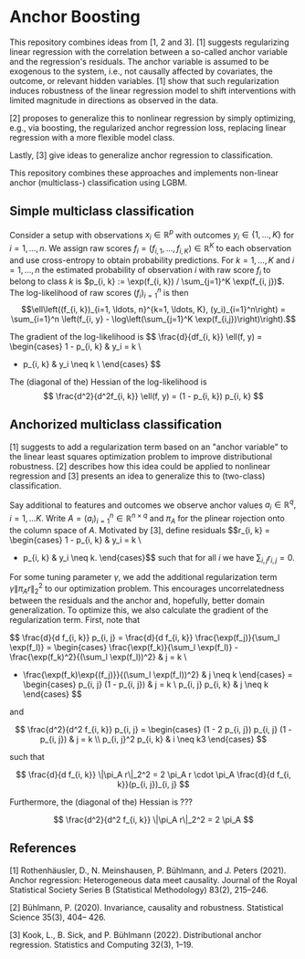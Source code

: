 # Anchor Boosting

This repository combines ideas from [1, 2 and 3].
[1] suggests regularizing linear regression with the correlation between a so-called anchor variable and the regression's residuals.
The anchor variable is assumed to be exogenous to the system, i.e., not causally affected by covariates, the outcome, or relevant hidden variables.
[1] show that such regularization induces robustness of the linear regression model to shift interventions with limited magnitude in directions as observed in the data.

[2] proposes to generalize this to nonlinear regression by simply optimizing, e.g., via boosting, the regularized anchor regression loss, replacing linear regression with a more flexible model class.

Lastly, [3] give ideas to generalize anchor regression to classification.

This repository combines these approaches and implements non-linear anchor (multiclass-) classification using LGBM.

## Simple multiclass classification
Consider a setup with observations $x_i \in \mathbb{R}^p$ with outcomes $y_i \in \{1, \ldots, K\}$ for $i=1, \ldots, n$.
We assign raw scores $f_i = (f_{i, 1}, \ldots, f_{i, K}) \in \mathbb{R}^K$ to each observation and use cross-entropy to obtain probability predictions.
For $k = 1, \ldots, K$ and $i=1, \ldots, n$ the estimated probability of observation $i$ with raw score $f_i$ to belong to class $k$ is $p_{i, k} := \exp(f_{i, k}) / \sum_{j=1}^K \exp(f_{i, j})$. The log-likelihood of raw scores $(f_i)_{i=1}^n$ is then 
$$\ell\left((f_{i, k})_{i=1, \ldots, n}^{k=1, \ldots, K}, (y_i)_{i=1}^n\right) = \sum_{i=1}^n \left(f_{i, y} - \log\left(\sum_{j=1}^K \exp(f_{i,j})\right)\right).$$

The gradient of the log-likelihood is
$$
\frac{d}{df_{i, k}} \ell(f, y) = \begin{cases}
1 - p_{i, k} &  y_i = k \\
- p_{i, k} &  y_i \neq k \\
\end{cases}
$$

The (diagonal of the) Hessian of the log-likelihood is
$$
\frac{d^2}{d^2f_{i, k}} \ell(f, y) = (1 - p_{i, k}) p_{i, k}
$$

## Anchorized multiclass classification
[1] suggests to add a regularization term based on an "anchor variable" to the linear least squares optimization problem to improve distributional robustness.
[2] describes how this idea could be applied to nonlinear regression and [3] presents an idea to generalize this to (two-class) classification.

Say additional to features and outcomes we observe anchor values $a_i \in \mathbb{R}^q, i=1,\ldots K$.
Write $A = (a_i)_{i=1}^n \in \mathbb{R}^{n \times q}$ and $\pi_A$ for the plinear rojection onto the column space of $A$.
Motivated by [3], define residuals 
$$r_{i, k} = \begin{cases}
1 - p_{i, k} &  y_i = k \\
- p_{i, k} &  y_i \neq k.
\end{cases}$$
such that for all $i$ we have $\sum_{i, j} r_{i, j} = 0$.

For some tuning parameter $\gamma$, we add the additional regularization term $\gamma \| \pi_A r \|_2^2$ to our optimization problem.
This encourages uncorrelatedness between the residuals and the anchor and, hopefully, better domain generalization. To optimize this, we also calculate the gradient of the regularization term. First, note that

$$
\frac{d}{d f_{i, k}} p_{i, j} = 
\frac{d}{d f_{i, k}} \frac{\exp(f_j)}{\sum_l \exp(f_l)} =
\begin{cases}
\frac{\exp(f_k)}{\sum_l \exp(f_l)} - \frac{\exp(f_k)^2}{(\sum_l \exp(f_l))^2} & j = k \\
 - \frac{\exp(f_k)\exp{(f_j)}}{(\sum_l \exp(f_l))^2} & j \neq k
\end{cases}
=
\begin{cases}
p_{i, j} (1 - p_{i, j}) & j = k \\
p_{i, j} p_{i, k} & j \neq k
\end{cases}
$$

and

$$
\frac{d^2}{d^2 f_{i, k}} p_{i, j} =
\begin{cases}
(1 - 2 p_{i, j}) p_{i, j} (1 - p_{i, j}) & j = k \\
p_{i, j}^2 p_{i, k} & i \neq k3
\end{cases}
$$

such that

$$
\frac{d}{d f_{i, k}} \|\pi_A r\|_2^2 = 2 \pi_A r \cdot \pi_A \frac{d}{d f_{i, k}}(p_{i, j})_{i, j}
$$

Furthermore, the (diagonal of the) Hessian is ???

$$
\frac{d^2}{d^2 f_{i, k}} \|\pi_A r\|_2^2 = 2 \pi_A
$$


## References

[1] Rothenhäusler, D., N. Meinshausen, P. Bühlmann, and J. Peters (2021). Anchor regression: Heterogeneous data meet causality. Journal of the Royal Statistical Society Series B (Statistical Methodology) 83(2), 215–246.

[2] Bühlmann, P. (2020). Invariance, causality and robustness. Statistical Science 35(3), 404– 426.

[3] Kook, L., B. Sick, and P. Bühlmann (2022). Distributional anchor regression. Statistics and Computing 32(3), 1–19.